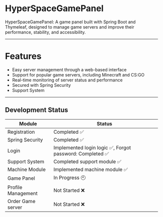 # HyperSpaceGamePanel
HyperSpaceGamePanel: A game panel built with Spring Boot and Thymeleaf, designed to manage game servers and improve their performance, stability, and accessibility.

<hr>

# Features
* Easy server management through a web-based interface
* Support for popular game servers, including Minecraft and CS:GO
* Real-time monitoring of server status and performance
* Secured with Spring Security
* Support System

<hr>

## Development Status

Module | Status
-------|-------
Registration | Completed :white_check_mark:
Spring Security | Completed :white_check_mark:
Login | Implemented login logic :white_check_mark:, Forgot password: Completed :white_check_mark:
Support System | Completed support module :white_check_mark:
Machine Module | Implemented machine module :white_check_mark:
Game Panel | In Progress :clock10:
Profile Management | Not Started :x:
Order Game server | Not Started :x:



